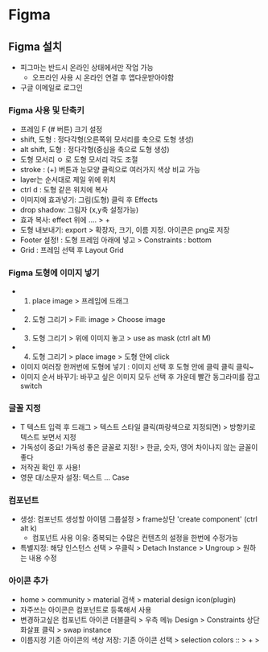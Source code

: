 # Figma
## Figma 설치
 + 피그마는 반드시 온라인 상태에서만 작업 가능 
    + 오프라인 사용 시 온라인 연결 후 앱다운받아야함
 + 구글 이메일로 로그인

### Figma 사용 및 단축키
 + 프레임 F (# 버튼) 크기 설정
 + shift, 도형 : 정다각형(오른쪽위 모서리를 축으로 도형 생성) 
 + alt shift, 도형 : 정다각형(중심을 축으로 도형 생성)
 + 도형 모서리 ㅇ 로 도형 모서리 각도 조절
 + stroke : (+) 버튼과 눈모양 클릭으로 여러가지 색상 비교 가능
 + layer는 순서대로 제일 위에 위치
 + ctrl d : 도형 같은 위치에 복사
 + 이미지에 효과넣기: 그림(도형) 클릭 후 Effects 
  + drop shadow: 그림자 (x,y축 설정가능)
  + 효과 복사: effect 위에 ....  > + 
 + 도형 내보내기: export > 확장자, 크기, 이름 지정. 아이콘은 png로 저장
 + Footer 설정! : 도형 프레임 아래에 넣고 > Constraints : bottom
 + Grid : 프레임 선택 후 Layout Grid
 
### Figma 도형에 이미지 넣기
+ 1. place image > 프레임에 드래그
+ 2. 도형 그리기 > Fill: image > Choose image
+ 3. 도형 그리기 > 위에 이미지 놓고 > use as mask (ctrl alt M) 
+ 4. 도형 그리기 > place image > 도형 안에 click
 + 이미지 여러장 한꺼번에 도형에 넣기 : 이미지 선택 후 도형 안에 클릭 클릭 클릭~ 
 + 이미지 순서 바꾸기: 바꾸고 싶은 이미지 모두 선택 후 가운데 빨간 동그라미를 잡고 switch

### 글꼴 지정
 + T 텍스트 입력 후 드래그 > 텍스트 스타일 클릭(파랑색으로 지정되면) > 방향키로 텍스트 보면서 지정
 + 가독성이 중요! 가독성 좋은 글꼴로 지정! > 한글, 숫자, 영어 차이나지 않는 글꼴이 좋다
 + 저작권 확인 후 사용!
 + 영문 대/소문자 설정: 텍스트 ... Case

### 컴포넌트
 + 생성: 컴포넌트 생성할 아이템 그룹설정 > frame상단 'create component' (ctrl alt k) 
   + 컴포넌트 사용 이유: 중복되는 수많은 컨텐츠의 설정을 한번에 수정가능
 + 특별지정: 해당 인스턴스 선택 > 우클릭 > Detach Instance > Ungroup > 원하는 내용 수정
 
 ### 아이콘 추가
  + home > community > material 검색 > material design icon(plugin)
  + 자주쓰는 아이콘은 컴포넌트로 등록해서 사용
  + 변경하고싶은 컴포넌트 아이콘 더블클릭 > 우측 메뉴 Design > Constraints 상단 화살표 클릭 > swap instance
  + 이름지정 기존 아이콘의 색상 저장: 기존 아이콘 선택 > selection colors :: > + > 
